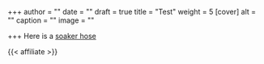+++
author = ""
date = ""
draft = true
title = "Test"
weight = 5
[cover]
alt = ""
caption = ""
image = ""

+++
Here is a [soaker hose](https://www.amazon.com/Melnor-65062-AMZ-Soaker-Washers-Amazon/dp/B07NDZ7T16/ref=sr_1_5?crid=1QBVY5PYBFQSZ?tag=tacos05-20)

{{< affiliate >}}
